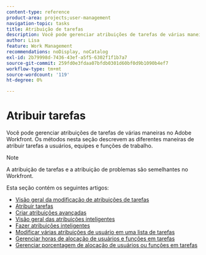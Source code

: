```yaml
---
content-type: reference
product-area: projects;user-management
navigation-topic: tasks
title: Atribuição de tarefas
description: Você pode gerenciar atribuições de tarefas de várias maneiras no Adobe Workfront. Os métodos nesta seção descrevem as diferentes maneiras de atribuir tarefas a usuários, equipes e funções de trabalho.
author: Lisa
feature: Work Management
recommendations: noDisplay, noCatalog
exl-id: 2b79998d-7436-43ef-a5f5-6302f1f1b7a7
source-git-commit: 259fd0e3fdaa07bfdb0301d60bf0d9b1090b4ef7
workflow-type: tm+mt
source-wordcount: '119'
ht-degree: 0%

---
```


# Atribuir tarefas

Você pode gerenciar atribuições de tarefas de várias maneiras no Adobe Workfront. Os métodos nesta seção descrevem as diferentes maneiras de atribuir tarefas a usuários, equipes e funções de trabalho.

>[!NOTE]
>
>A atribuição de tarefas e a atribuição de problemas são semelhantes no Workfront.

Esta seção contém os seguintes artigos:

* [Visão geral da modificação de atribuições de tarefas](../../../manage-work/tasks/assign-tasks/modify-task-assignments-overview.md)
* [Atribuir tarefas](../../../manage-work/tasks/assign-tasks/assign-tasks.md)
* [Criar atribuições avançadas](../../../manage-work/tasks/assign-tasks/create-advanced-assignments.md)
* [Visão geral das atribuições inteligentes](../../../manage-work/tasks/assign-tasks/smart-assignments.md)
* [Fazer atribuições inteligentes](../../../manage-work/tasks/assign-tasks/make-smart-assignments.md)
* [Modificar várias atribuições de usuário em uma lista de tarefas](../../../manage-work/tasks/assign-tasks/modify-multiple-assignments-in-task-list.md)
* [Gerenciar horas de alocação de usuários e funções em tarefas](../../../manage-work/tasks/assign-tasks/manage-allocation-hours-on-tasks.md)
* [Gerenciar porcentagem de alocação de usuários ou funções em tarefas](../../../manage-work/tasks/assign-tasks/manage-allocation-percentage-on-tasks.md)
